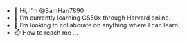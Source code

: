 - 👋 Hi, I’m @SamHan7890
- 🌱 I’m currently learning CS50x through Harvard online.
- 💞️ I’m looking to collaborate on anything where I can learn!
- 📫 How to reach me ...

<!---
SamHan7890/SamHan7890 is a ✨ special ✨ repository because its `README.md` (this file) appears on your GitHub profile.
You can click the Preview link to take a look at your changes.
--->
